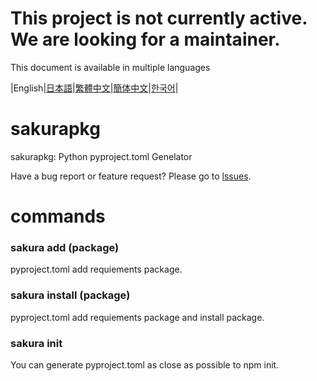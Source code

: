 # **This project is not currently active. We are looking for a maintainer.**
This document is available in multiple languages

|English|[日本語](https://github.com/sonyakun/sakurapkg/blob/main/docs/README_JA.md)|[繁體中文](https://github.com/sonyakun/sakurapkg/blob/main/docs/README_TC.md)|[簡体中文](https://github.com/sonyakun/sakurapkg/blob/main/docs/README_SC.md)|[한국어](https://github.com/sonyakun/sakurapkg/blob/main/docs/README_KR.md)|

# sakurapkg
sakurapkg: Python pyproject.toml Genelator

Have a bug report or feature request? Please go to [lssues](https://github.com/sonyakun/pypkg/issues).
# commands
### sakura add (package)
pyproject.toml add requiements package.
### sakura install (package)
pyproject.toml add requiements package and install package.
### sakura init
You can generate pyproject.toml as close as possible to npm init.
